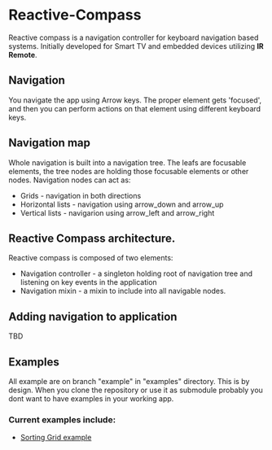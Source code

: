 # Reactive-Compass
Reactive compass is a navigation controller for keyboard navigation based systems.
Initially developed for Smart TV and embedded devices utilizing **IR Remote**.

## Navigation
You navigate the app using Arrow keys. The proper element gets 'focused', and then you can perform actions on that element using different keyboard keys.

## Navigation map
Whole navigation is built into a navigation tree. The leafs are focusable elements, the tree nodes are holding those focusable elements or other nodes.
Navigation nodes can act as:
* Grids - navigation in both directions
* Horizontal lists - navigation using arrow_down and arrow_up
* Vertical lists - navigarion using arrow_left and arrow_right


## Reactive Compass architecture.
Reactive compass is composed of two elements:
* Navigation controller - a singleton holding root of navigation tree and listening on key events in the application
* Navigation mixin - a mixin to include into all navigable nodes.

## Adding navigation to application
TBD

## Examples
All example are on branch "example" in "examples" directory. This is by design. When you clone the repository or use it as submodule probably you dont want to have examples in your working app.
### Current examples include:
* [Sorting Grid example](https://github.com/artpi/Reactive-Compass/blob/example/examples/grid/app.jsx)
